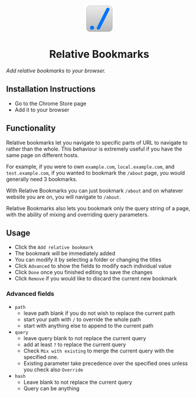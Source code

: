 <p align="center">
  <img src="https://github.com/duiker101/relative_bookmarks/blob/master/src/img/icon_128.png" width="75" height="75"/>
</p>

<h1 align="center">Relative Bookmarks</h1>

_Add relative bookmarks to your browser._

## Installation Instructions

-   Go to the Chrome Store page
-   Add it to your browser

## Functionality

Relative bookmarks let you navigate to specific parts of URL to navigate to rather than the whole.
This behaviour is extremely useful if you have the same page on different hosts.

For example, if you were to own `example.com`, `local.example.com`, and `test.example.com`, if you wanted to bookmark the `/about` page, you would generally need 3 bookmarks.

With Relative Bookmarks you can just bookmark `/about` and on whatever website you are on, you will navigate to `/about`.

Relative Bookmarks also lets you bookmark only the query string of a page, with the ability of mixing and overriding query parameters.

## Usage

-   Click the `Add relative bookmark`
-   The bookmark will be immediately added
-   You can modify it by selecting a folder or changing the titles
-   Click `Advanced` to show the fields to modify each individual value
-   Click `Done` once you finished editing to save the changes
-   Click `Remove` if you would like to discard the current new bookmark

### Advanced fields

-   `path`
    -   leave path blank if you do not wish to replace the current path
    -   start your path with `/` to override the whole path
    -   start with anything else to append to the current path
-   `query`
    -   leave query blank to not replace the current query
    -   add at least `?` to replace the current query
    -   Check `Mix with existing` to merge the current query with the specified one.
    -   Existing parameter take precedence over the specified ones unless you check also `Override`
-   `hash`
    -   Leave blank to not replace the current query
    -   Query can be anything
